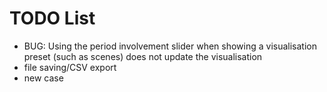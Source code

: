 # TODO List
- BUG: Using the period involvement slider when showing a visualisation preset (such as scenes) does not update the visualisation
- file saving/CSV export
- new case
